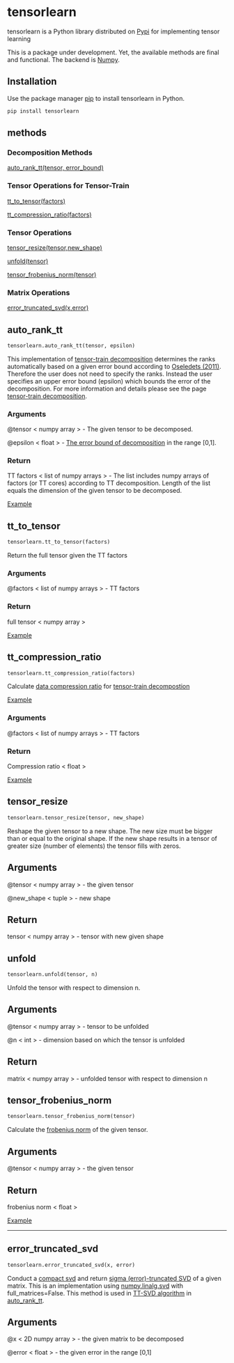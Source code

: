 
# tensorlearn

tensorlearn is a Python library distributed on [Pypi](https://pypi.org) for implementing 
tensor learning 

This is a package under development. Yet, the available methods are final and functional. The backend is [Numpy](https://numpy.org).

    
## Installation

Use the package manager [pip](https://pip.pypa.io/en/stable/) to install tensorlearn in Python.

```python
pip install tensorlearn
```

## methods
### Decomposition Methods
[auto_rank_tt(tensor, error_bound)](#autoranktt-id)

### Tensor Operations for Tensor-Train 
[tt_to_tensor(factors)](#tttotensor-id)

[tt_compression_ratio(factors)](#ttcr-id)

### Tensor Operations
[tensor_resize(tensor,new_shape)](#tensorresize-id)

[unfold(tensor)](#unfold-id)

[tensor_frobenius_norm(tensor)](#tfronorm-id)

### Matrix Operations
[error_truncated_svd(x,error)](#etsvd-id)



## <a name="autoranktt-id"></a>auto_rank_tt

```python
tensorlearn.auto_rank_tt(tensor, epsilon)
```

This implementation of [tensor-train decomposition](https://github.com/rmsolgi/TensorLearn/tree/main/Tensor-Train%20Decomposition) determines the ranks automatically based on a given error bound according to [Oseledets (2011)](https://epubs.siam.org/doi/10.1137/090752286). Therefore the user does not need to specify the ranks. Instead the user specifies an upper error bound (epsilon) which bounds the error of the decomposition. For more information and details please see the page [tensor-train decomposition](https://github.com/rmsolgi/TensorLearn/tree/main/Tensor-Train%20Decomposition).


### Arguments 
@tensor < numpy array > - The given tensor to be decomposed.

@epsilon < float > - [The error bound of decomposition](https://github.com/rmsolgi/TensorLearn/tree/main/Tensor-Train%20Decomposition#epsilon-id) in the range \[0,1\].

### Return
TT factors < list of numpy arrays > - The list includes numpy arrays of factors (or TT cores) according to TT decomposition. Length of the list equals the dimension of the given tensor to be decomposed.

[Example](https://github.com/rmsolgi/TensorLearn/blob/main/Tensor-Train%20Decomposition/example_tt.py)

## <a name="tttotensor-id"></a>tt_to_tensor

```python
tensorlearn.tt_to_tensor(factors)
```

Return the full tensor given the TT factors


### Arguments
@factors < list of numpy arrays > - TT factors

### Return
full tensor < numpy array >

[Example](https://github.com/rmsolgi/TensorLearn/blob/main/Tensor-Train%20Decomposition/example_tt.py)

## <a name="ttcr-id"></a>tt_compression_ratio

```python
tensorlearn.tt_compression_ratio(factors)
```
Calculate [data compression ratio](https://en.wikipedia.org/wiki/Data_compression_ratio) for [tensor-train decompostion](https://github.com/rmsolgi/TensorLearn/tree/main/Tensor-Train%20Decomposition)

[Example](https://github.com/rmsolgi/TensorLearn/blob/main/Tensor-Train%20Decomposition/example_tt.py)

### Arguments
@factors < list of numpy arrays > - TT factors

### Return
Compression ratio < float >

[Example](https://github.com/rmsolgi/TensorLearn/blob/main/Tensor-Train%20Decomposition/example_tt.py)


## <a name="tensorresize-id"></a>tensor_resize

```python
tensorlearn.tensor_resize(tensor, new_shape)
```

Reshape the given tensor to a new shape. The new size must be bigger than or equal to the original shape. If the new shape results in a tensor of greater size (number of elements) the tensor fills with zeros. 

## Arguments
@tensor < numpy array > - the given tensor

@new_shape < tuple > - new shape 

## Return
tensor < numpy array > - tensor with new given shape


## <a name="unfold-id"></a>unfold
```python
tensorlearn.unfold(tensor, n)
```
Unfold the tensor with respect to dimension n.

## Arguments
@tensor < numpy array > - tensor to be unfolded

@n < int > - dimension based on which the tensor is unfolded

## Return
matrix < numpy array > - unfolded tensor with respect to dimension n


## <a name="tfronorm-id"></a>tensor_frobenius_norm

```python
tensorlearn.tensor_frobenius_norm(tensor)
```

Calculate the [frobenius norm](https://mathworld.wolfram.com/FrobeniusNorm.html) of the given tensor.

## Arguments
@tensor < numpy array > - the given tensor

## Return
frobenius norm < float >

[Example](https://github.com/rmsolgi/TensorLearn/blob/main/Tensor-Train%20Decomposition/example_tt.py)

---



## <a name="etsvd-id"></a>error_truncated_svd

```python
tensorlearn.error_truncated_svd(x, error)
```
Conduct a [compact svd](https://en.wikipedia.org/wiki/Singular_value_decomposition) and return [sigma (error)-truncated SVD](https://langvillea.people.cofc.edu/DISSECTION-LAB/Emmie%27sLSI-SVDModule/p5module.html) of a given matrix. This is an implementation using [numpy.linalg.svd](https://numpy.org/doc/stable/reference/generated/numpy.linalg.svd.html) with full_matrices=False. This method is used in [TT-SVD algorithm](https://github.com/rmsolgi/TensorLearn/tree/main/Tensor-Train%20Decomposition#ttsvd-id) in [auto_rank_tt](#autoranktt-id).

## Arguments
@x < 2D numpy array > - the given matrix to be decomposed

@error < float > - the given error in the range \[0,1\]




